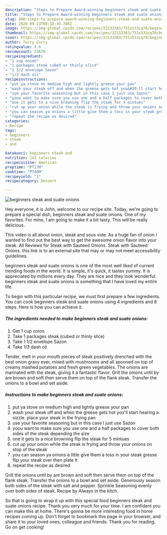 ```yaml
---
description: "Steps to Prepare Award-winning beginners steak and suate onions"
title: "Steps to Prepare Award-winning beginners steak and suate onions"
slug: 600-steps-to-prepare-award-winning-beginners-steak-and-suate-onions
date: 2020-09-23T00:18:39.786Z
image: https://img-global.cpcdn.com/recipes/22133383/751x532cq70/beginners-steak-and-suate-onions-recipe-main-photo.jpg
thumbnail: https://img-global.cpcdn.com/recipes/22133383/751x532cq70/beginners-steak-and-suate-onions-recipe-main-photo.jpg
cover: https://img-global.cpcdn.com/recipes/22133383/751x532cq70/beginners-steak-and-suate-onions-recipe-main-photo.jpg
author: Terry Curry
ratingvalue: 4.6
reviewcount: 23670
recipeingredient:
- "1 cup onion"
- "1 packages steak cubed or thinly slice"
- "1 1/2 envelope Sazon"
- "1/3 dash oil"
recipeinstructions:
- "put ya stove on medium high and lightly greese your pan"
- "wash your steak off and when the greese gets hot you&#39;ll start hearing a sizzle. place your steak in the frying pan"
- "use your favorite seasoning but in this case I just use Sazon"
- "yoou want to make sure you use one and a half packages to cover both sides of the steak depending the size"
- "one it gets to a nice browning flip the steak for 5 mintues"
- "cut up your onion while the steak is frying and throw your onions on stop of the steak"
- "you can season ya onions a little give them a toss in your steak gresse flip your steak over then plate it"
- "repeat the recipe as desired"
categories:
- Recipe
tags:
- beginners
- steak
- and

katakunci: beginners steak and 
nutrition: 143 calories
recipecuisine: American
preptime: "PT17M"
cooktime: "PT46M"
recipeyield: "1"
recipecategory: Dessert

---
```



![beginners steak and suate onions](https://img-global.cpcdn.com/recipes/22133383/751x532cq70/beginners-steak-and-suate-onions-recipe-main-photo.jpg)

Hey everyone, it is John, welcome to our recipe site. Today, we're going to prepare a special dish, beginners steak and suate onions. One of my favorites. For mine, I am going to make it a bit tasty. This will be really delicious.

This video is all about onion, steak and sous vide. As a huge fan of onion I wanted to find out the best way to get the awesome onion flavor into your steak. All Reviews for Steak with Sauteed Onions. Steak with Sauteed Onions. this link is to an external site that may or may not meet accessibility guidelines.

beginners steak and suate onions is one of the most well liked of current trending foods in the world. It is simple, it's quick, it tastes yummy. It is appreciated by millions every day. They are nice and they look wonderful. beginners steak and suate onions is something that I have loved my entire life.


To begin with this particular recipe, we must first prepare a few ingredients. You can cook beginners steak and suate onions using 4 ingredients and 8 steps. Here is how you can achieve it.

<!--inarticleads1-->

##### The ingredients needed to make beginners steak and suate onions:

1. Get 1 cup onion
1. Take 1 packages steak (cubed or thinly slice)
1. Take 1 1/2 envelope Sazon
1. Take 1/3 dash oil


Tender, melt in your mouth pieces of steak positively drenched with the best onion gravy ever, mixed with mushrooms and all spooned on top of creamy mashed potatoes and fresh green vegetables. The onions are marinated with the steak, giving it a fantastic flavor. Grill the onions until by are brown and soft then serve them on top of the flank steak. Transfer the onions to a bowl and set aside. 

<!--inarticleads2-->

##### Instructions to make beginners steak and suate onions:

1. put ya stove on medium high and lightly greese your pan
1. wash your steak off and when the greese gets hot you&#39;ll start hearing a sizzle. place your steak in the frying pan
1. use your favorite seasoning but in this case I just use Sazon
1. yoou want to make sure you use one and a half packages to cover both sides of the steak depending the size
1. one it gets to a nice browning flip the steak for 5 mintues
1. cut up your onion while the steak is frying and throw your onions on stop of the steak
1. you can season ya onions a little give them a toss in your steak gresse flip your steak over then plate it
1. repeat the recipe as desired


Grill the onions until by are brown and soft then serve them on top of the flank steak. Transfer the onions to a bowl and set aside. Generously season both sides of the steak with salt and pepper. Sprinkle Seasoning evenly over both sides of steak. Recipe by Always in the kitch. 

So that is going to wrap it up with this special food beginners steak and suate onions recipe. Thank you very much for your time. I am confident you can make this at home. There's gonna be more interesting food in home recipes coming up. Don't forget to bookmark this page in your browser, and share it to your loved ones, colleague and friends. Thank you for reading. Go on get cooking!
